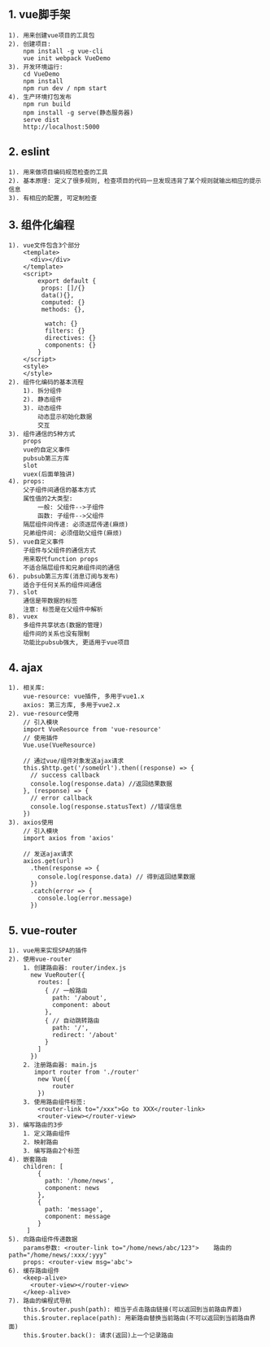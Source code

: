 ## 1. vue脚手架
    1). 用来创建vue项目的工具包
    2). 创建项目:
        npm install -g vue-cli
        vue init webpack VueDemo
    3). 开发环境运行:
        cd VueDemo
        npm install
        npm run dev / npm start
    4). 生产环境打包发布
        npm run build
        npm install -g serve(静态服务器)
        serve dist
        http://localhost:5000

## 2. eslint
    1). 用来做项目编码规范检查的工具
    2). 基本原理: 定义了很多规则, 检查项目的代码一旦发现违背了某个规则就输出相应的提示信息
    3). 有相应的配置, 可定制检查

## 3. 组件化编程
    1). vue文件包含3个部分
        <template>
          <div></div>
        </template>
        <script>
            export default {
    		 props: []/{}
             data(){},
    		 computed: {}
             methods: {},
    		  
    		  watch: {}
    		  filters: {}
    		  directives: {}
    		  components: {}
            }
        </script>
        <style>
        </style>
    2). 组件化编码的基本流程
    	1). 拆分组件
    	2). 静态组件
    	3). 动态组件
        	动态显示初始化数据
        	交互
    3). 组件通信的5种方式
    	props
    	vue的自定义事件
    	pubsub第三方库
    	slot
    	vuex(后面单独讲)
    4). props:
        父子组件间通信的基本方式
        属性值的2大类型: 
            一般: 父组件-->子组件
            函数: 子组件-->父组件
    	隔层组件间传递: 必须逐层传递(麻烦)
    	兄弟组件间: 必须借助父组件(麻烦)
    5). vue自定义事件
        子组件与父组件的通信方式
        用来取代function props
        不适合隔层组件和兄弟组件间的通信
    6). pubsub第三方库(消息订阅与发布)
        适合于任何关系的组件间通信
    7). slot
        通信是带数据的标签
        注意: 标签是在父组件中解析
    8). vuex
        多组件共享状态(数据的管理)
        组件间的关系也没有限制
        功能比pubsub强大, 更适用于vue项目

## 4. ajax
    1). 相关库:
        vue-resource: vue插件, 多用于vue1.x
        axios: 第三方库, 多用于vue2.x
    2). vue-resource使用
        // 引入模块
        import VueResource from 'vue-resource'
        // 使用插件
        Vue.use(VueResource)
        
        // 通过vue/组件对象发送ajax请求
        this.$http.get('/someUrl').then((response) => {
          // success callback
          console.log(response.data) //返回结果数据
        }, (response) => {
          // error callback
          console.log(response.statusText) //错误信息
        })
    3). axios使用
        // 引入模块
        import axios from 'axios'
        
        // 发送ajax请求
        axios.get(url)
          .then(response => {
            console.log(response.data) // 得到返回结果数据
          })
          .catch(error => {
        	console.log(error.message)
          })

## 5. vue-router
    1). vue用来实现SPA的插件
    2). 使用vue-router
        1. 创建路由器: router/index.js
          new VueRouter({
            routes: [
              { // 一般路由
                path: '/about',
                component: about
              },
              { // 自动跳转路由
                path: '/', 
                redirect: '/about'
              }
            ]
          })
        2. 注册路由器: main.js
           import router from './router'
           	new Vue({
           		router
           	})
        3. 使用路由组件标签:
           	<router-link to="/xxx">Go to XXX</router-link>
           	<router-view></router-view>
    3). 编写路由的3步
        1. 定义路由组件    
        2. 映射路由
        3. 编写路由2个标签
    4). 嵌套路由
        children: [
            {
              path: '/home/news',
              component: news
            },
            {
              path: 'message',
              component: message
            }
         ]
    5). 向路由组件传递数据
        params参数: <router-link to="/home/news/abc/123">    路由的path="/home/news/:xxx/:yyy"
        props: <router-view msg='abc'>
    6). 缓存路由组件
        <keep-alive>
          <router-view></router-view>
        </keep-alive>
    7). 路由的编程式导航
    	this.$router.push(path): 相当于点击路由链接(可以返回到当前路由界面)
    	this.$router.replace(path): 用新路由替换当前路由(不可以返回到当前路由界面)
    	this.$router.back(): 请求(返回)上一个记录路由
